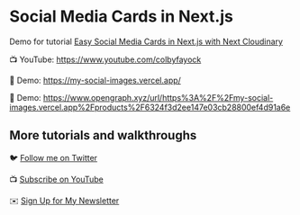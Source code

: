 
# Social Media Cards in Next.js

Demo for tutorial [Easy Social Media Cards in Next.js with Next Cloudinary](https://www.youtube.com/colbyfayock)

📺 YouTube: https://www.youtube.com/colbyfayock

🚀 Demo: https://my-social-images.vercel.app/

🚀 Demo: https://www.opengraph.xyz/url/https%3A%2F%2Fmy-social-images.vercel.app%2Fproducts%2F6324f3d2ee147e03cb28800ef4d91a6e

## More tutorials and walkthroughs

🐦 [Follow me on Twitter](https://twitter.com/colbyfayock)

📺 [Subscribe on YouTube](https://www.youtube.com/colbyfayock)

✉️ [Sign Up for My Newsletter](https://colbyfayock.com/newsletter)



